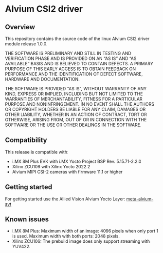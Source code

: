 # Alvium CSI2 driver

## Overview
This repository contains the source code of the linux Alvium CSI2 driver module release 1.0.0. 

THE SOFTWARE IS PRELIMINARY AND STILL IN TESTING AND VERIFICATION PHASE AND IS PROVIDED ON AN “AS IS” AND “AS AVAILABLE” BASIS AND IS BELIEVED TO CONTAIN DEFECTS. A PRIMARY PURPOSE OF THIS EARLY ACCESS IS TO OBTAIN FEEDBACK ON PERFORMANCE AND THE IDENTIFICATION OF DEFECT SOFTWARE, HARDWARE AND DOCUMENTATION.

THE SOFTWARE IS PROVIDED "AS IS", WITHOUT WARRANTY OF ANY KIND, EXPRESS OR IMPLIED, INCLUDING BUT NOT LIMITED TO THE WARRANTIES OF MERCHANTABILITY, FITNESS FOR A PARTICULAR PURPOSE AND NONINFRINGEMENT. IN NO EVENT SHALL THE AUTHORS OR COPYRIGHT HOLDERS BE LIABLE FOR ANY CLAIM, DAMAGES OR OTHER LIABILITY, WHETHER IN AN ACTION OF CONTRACT, TORT OR OTHERWISE, ARISING FROM, OUT OF OR IN CONNECTION WITH THE SOFTWARE OR THE USE OR OTHER DEALINGS IN THE SOFTWARE.

## Compatibility
This release is compatible with:
- i.MX 8M Plus EVK with i.MX Yocto Project BSP Rev. 5.15.71-2.2.0
- Xilinx ZCU106 with Xilinx Yocto 2022.2
- Alvium MIPI CSI-2 cameras with firmware 11.1 or higher

## Getting started

For getting started use the Allied Vision Alvium Yocto Layer: [meta-alvium-avt](https://github.com/alliedvision/meta-alvium-avt)

## Known issues
-  i.MX 8M Plus: Maximum width of an image: 4096 pixels when only port 1 is used. Maximum width with both ports: 2048 pixels.
-  Xilinx ZCU106: The prebuild image does only support streaming with YUV422.